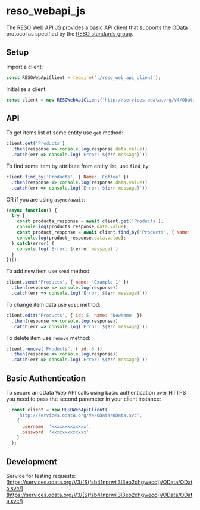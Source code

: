 # reso_webapi_js

The RESO Web API JS provides a basic API client that supports the [OData](https://www.odata.org/) protocol as specified by the [RESO standards group](https://www.reso.org/).

## Setup

Import a client:
```javascript
const RESOWebApiClient = require('./reso_web_api_client');
```
Initialize a client:
```javascript
const client = new RESOWebApiClient('http://services.odata.org/V4/OData/OData.svc', auth = {});
```
## API

To get items list of some entity use `get` method:
```javascript
client.get('Products')
  .then(response => console.log(response.data.value))
  .catch(err => console.log(`Error: ${err.message}`))
```
To find some item by attribute from entity list, use `find_by`:
```javascript
client.find_by('Products', { Name: 'Coffee' })
  .then(response => console.log(response.data.value))
  .catch(err => console.log(`Error: ${err.message}`))
```
OR if you are using `async/await`:
```javascript
(async function() {
  try {
    const products_response = await client.get('Products');
    console.log(products_response.data.value);
    const product_response = await client.find_by('Products', { Name: 'Coffee' });
    console.log(product_response.data.value);
  } catch(error) {
    console.log(`Error: ${error.message}`)
  }
})();
```

To add new item use `send` method:
```javascript
client.send('Products', { name: 'Example 1' })
  .then(response => console.log(response))
  .catch(err => console.log(`Error: ${err.message}`))
```

To change item data use `edit` method:
```javascript
client.edit('Products', { id: 5, name: 'NewName' })
  .then(response => console.log(response))
  .catch(err => console.log(`Error: ${err.message}`))
```

To delete item use `remove` method:
```javascript
client.remove('Products', { id: 5 })
  .then(response => console.log(response))
  .catch(err => console.log(`Error: ${err.message}`))
```

## Basic Authentication

To secure an oData Web API calls using basic authentication over HTTPS you need to pass the second parameter in your client instance:
```javascript
  const client = new RESOWebApiClient(
    'http://services.odata.org/V4/OData/OData.svc',
    {
      username: 'xxxxxxxxxxxxx',
      password: 'xxxxxxxxxxxxx'
    }
  );
```

## Development

Service for testing requests: [https://services.odata.org/V3/(S(fsb41nprwii3l3eo2dhgwecc))/OData/OData.svc/](https://services.odata.org/V3/(S(fsb41nprwii3l3eo2dhgwecc))/OData/OData.svc/)
